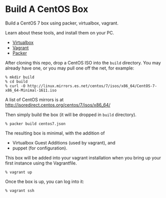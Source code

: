 # Build A CentOS Box

Build a CentOS 7 box using packer, virtualbox, vagrant.

Learn about these tools, and install them on your PC.

- [Virtualbox](http://www.virtualbox.org)
- [Vagrant](http://www.vagrantup.com)
- [Packer](http://www.packer.io)

After cloning this repo, drop a CentOS ISO into the `build` directory.  You may
already have one, or you may pull one off the net, for example:
```
% mkdir build
% cd build
% curl -O http://linux.mirrors.es.net/centos/7/isos/x86_64/CentOS-7-x86_64-Minimal-1611.iso
```

A list of CentOS mirrors is at http://isoredirect.centos.org/centos/7/isos/x86_64/

Then simply build the box (it will be dropped in `build` directory).
```
% packer build centos7.json
```

The resulting box is minimal, with the addition of
- Virtualbox Guest Additions (used by vagrant), and
- puppet (for configuration).

This box will be added into your vagrant installation when you bring up your first instance using the Vagrantfile.
```
% vagrant up
```

Once the box is up, you can log into it:
```
% vagrant ssh
```
